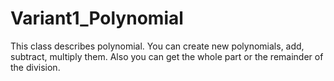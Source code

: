 # Variant1_Polynomial
This class describes polynomial. You can create new polynomials, add, subtract, multiply them. Also you can get the whole part or the remainder of the division.

